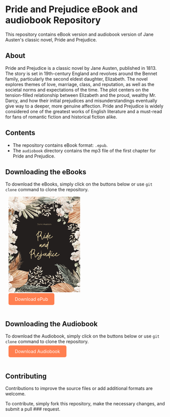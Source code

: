 <html>
  <head>
    <meta charset="UTF-8">
  </head>
  <body>
    <h1>Pride and Prejudice eBook and audiobook Repository</h1>
    <p>This repository contains eBook version and audiobook version of Jane Austen's classic novel, Pride and Prejudice.</p>
<h2>About</h2>
<p>Pride and Prejudice is a classic novel by Jane Austen, published in 1813. The story is set in 19th-century England and revolves around the Bennet family, particularly the second eldest daughter, Elizabeth. The novel explores themes of love, marriage, class, and reputation, as well as the societal norms and expectations of the time. The plot centers on the tension-filled relationship between Elizabeth and the proud, wealthy Mr. Darcy, and how their initial prejudices and misunderstandings eventually give way to a deeper, more genuine affection. Pride and Prejudice is widely considered one of the greatest works of English literature and a must-read for fans of romantic fiction and historical fiction alike.</p>
    <h2>Contents</h2>
    <ul>
      <li>The repository contains eBook format: <code>.epub</code>.</li>
      <li>The <code>audiobook</code> directory contains the mp3 file of the first chapter for Pride and Prejudice.</li>
    </ul>
    <h2>Downloading the eBooks</h2>
    <p>To download the eBooks, simply click on the buttons below or use <code>git clone</code> command to clone the repository.</p>
<div class="download_epub"  style="margin: 10px; margin-buttom: 0px;">
<div class="cover_img" style="margin-bottom: 10px;">
    <img src="ppcover.jpg" alt="Cover" width="225" height="300"><br>
</div>   
    <a href="now.pp.epub" style="background-color: #ff7f50; color: white; padding: 10px 20px; text-decoration: none; border-radius: 5px;">Download ePub</a></div><br/>
    <h2>Downloading the Audiobook</h2>
    <p>To download the Audiobook, simply click on the buttons below or use <code>git clone</code> command to clone the repository.</p>
<div class="download_epub"  style="margin: 10px; margin-buttom: 0px;">  
    <a href="Pride_and_Prejudice_Audiobook_Chpt._1.mp3" style="background-color: #ff7f50; color: white; padding: 10px 20px; text-decoration: none; border-radius: 5px;">Download Audiobook</a></div><br/>
    <h2>Contributing</h2>
    <p>Contributions to improve the source files or add additional formats are welcome.</p>
    <p>To contribute, simply fork this repository, make the necessary changes, and submit a pull ### request.</p>
  </body>
</html>
